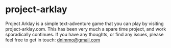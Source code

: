 # project-arklay

Project Arklay is a simple text-adventure game that you can play by visiting project-arklay.com. This has been very much a spare time project, and work sporadically continues. If you have any thoughts, or find any issues, please feel free to get in touch: dnimmo@gmail.com

